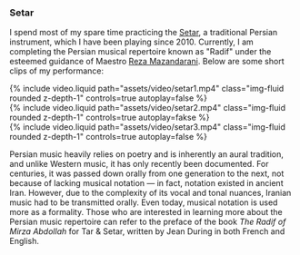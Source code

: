 ### Setar
I spend most of my spare time practicing the [Setar](https://en.wikipedia.org/wiki/Setar), a traditional Persian instrument, which I have been playing since 2010. Currently, I am completing the Persian musical repertoire known as "Radif" under the esteemed guidance of Maestro [Reza Mazandarani](https://www.instagram.com/reza_mazandarani/). Below are some short clips of my performance:


<div class="row mt-3">
    <div class="col-sm mt-3 mt-md-0">
        {% include video.liquid path="assets/video/setar1.mp4" class="img-fluid rounded z-depth-1" controls=true autoplay=false %}
    </div>
    <div class="col-sm mt-3 mt-md-0">
        {% include video.liquid path="assets/video/setar2.mp4" class="img-fluid rounded z-depth-1" controls=true autoplay=fakse %}
    </div>
    <div class="col-sm mt-3 mt-md-0">
        {% include video.liquid path="assets/video/setar3.mp4" class="img-fluid rounded z-depth-1" controls=true autoplay=false %}
    </div>
</div>

Persian music heavily relies on poetry and is inherently an aural tradition, and unlike Western music, it has only recently been documented. For centuries, it was passed down orally from one generation to the next, not because of lacking musical notation — in fact, notation existed in ancient Iran. However, due to the complexity of its vocal and tonal nuances, Iranian music had to be transmitted orally. Even today, musical notation is used more as a formality. Those who are interested in learning more about the Persian music repertoire can refer to the preface of the book _The Radif of Mirza Abdollah_ for Tar & Setar, written by Jean During in both French and English.